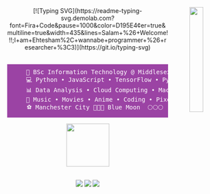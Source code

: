 <div align="center">
<img src="https://wallpapersok.com/images/hd/la-la-land-4k-experience-a-musical-adventure-like-no-other-mhtus21s81c5ssnd.jpg" width="25%" align="right" />
[![Typing SVG](https://readme-typing-svg.demolab.com?font=Fira+Code&pause=1000&color=D195E4&center=true&multiline=true&width=435&lines=Salam+%26+Welcome!!!;I+am+Ehtesham%2C+wannabe+programmer+%26+researcher+%3C3)](https://git.io/typing-svg)<br><br>
<pre style="background-color: #9b43a4; color: white; padding: 10px;">
    💼 BSc Information Technology @ Middlesex University  
    💻 Python • JavaScript • TensorFlow • PyTorch
    📊 Data Analysis • Cloud Computing • Machine Learning
    🍿 Music • Movies • Anime • Coding • Pixel Art • Games  
    ⚽ Manchester City 💙💙💙 Blue Moon  🌕🌕🌕
</pre>
<img src="https://i.pinimg.com/originals/dd/85/a2/dd85a2e9b143dc5bae77b0b2d9b7ea74.gif" height="100" />
<br><br>

[![](https://img.shields.io/badge/linkedin-0a66c2)](https://www.linkedin.com/in/ehteshambahoo/)
[![](https://img.shields.io/badge/github-6364ff)](https://github.com/EhteshamBahoo)
[![](https://img.shields.io/badge/portfolio-ff66ab)](https://ehteshambahoo.github.io/Portfolio-Sham/)
</div>
